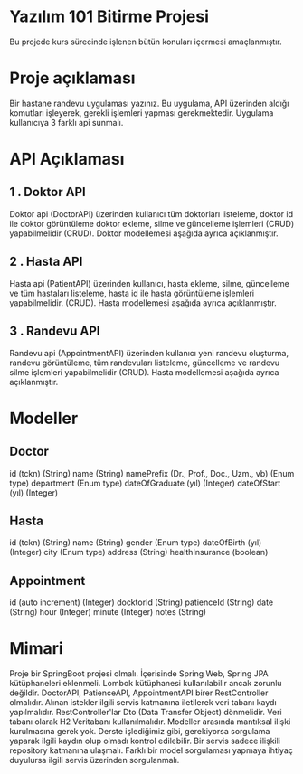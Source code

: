 # Yazılım 101 Bitirme Projesi

Bu projede kurs sürecinde işlenen bütün konuları içermesi amaçlanmıştır. 

# Proje açıklaması
Bir hastane randevu uygulaması yazınız. Bu uygulama, API üzerinden aldığı komutları işleyerek, gerekli işlemleri yapması gerekmektedir. Uygulama kullanıcıya 3 farklı api sunmalı.
 
 # API Açıklaması
 1 . Doktor API
 ---
    
   Doktor api (DoctorAPI) üzerinden kullanıcı tüm doktorları listeleme, doktor id ile doktor görüntüleme doktor ekleme, silme ve güncelleme işlemleri (CRUD) yapabilmelidir (CRUD). Doktor modellemesi aşağıda ayrıca açıklanmıştır.
  
  
  2 . Hasta API
 ---
   
   Hasta api (PatientAPI) üzerinden kullanıcı, hasta ekleme, silme, güncelleme ve tüm hastaları listeleme, hasta id ile hasta görüntüleme işlemleri yapabilmelidir. (CRUD). Hasta modellemesi aşağıda ayrıca açıklanmıştır.
   
   
   3 . Randevu API
 ---
   
   Randevu api (AppointmentAPI) üzerinden kullanıcı yeni randevu oluşturma, randevu görüntüleme, tüm randevuları listeleme, güncelleme ve randevu silme işlemleri yapabilmelidir (CRUD). Hasta modellemesi aşağıda ayrıca açıklanmıştır.
   
# Modeller
  
  ## Doctor
  id (tckn) (String)
  name (String)
  namePrefix (Dr., Prof., Doc., Uzm., vb) (Enum type)
  department (Enum type)
  dateOfGraduate (yıl) (Integer)
  dateOfStart (yıl) (Integer)
  
  ## Hasta
  id (tckn) (String)
  name (String)
  gender (Enum type)
  dateOfBirth (yıl) (Integer)
  city (Enum type)
  address (String)
  healthInsurance (boolean)
  
  ## Appointment
  id (auto increment) (Integer)
  docktorId (String)
  patienceId (String)
  date (String)
  hour (Integer)
  minute (Integer)
  notes (String)
 
# Mimari
  Proje bir SpringBoot projesi olmalı. İçerisinde Spring Web, Spring JPA kütüphaneleri eklenmeli. Lombok kütüphanesi kullanılabilir ancak zorunlu değildir.
  DoctorAPI, PatienceAPI, AppointmentAPI birer RestController olmalıdır. Alınan istekler ilgili servis katmanına iletilerek veri tabanı kaydı yapılmalıdır. RestController'lar Dto (Data Transfer Object) dönmelidir. 
  Veri tabanı olarak H2 Veritabanı kullanılmalıdır.
  Modeller arasında mantıksal ilişki kurulmasına gerek yok. Derste işlediğimiz gibi, gerekiyorsa sorgulama yaparak ilgili kaydın olup olmadı kontrol edilebilir. 
  Bir servis sadece ilişkili repository katmanına ulaşmalı. Farklı bir model sorgulaması yapmaya ihtiyaç duyulursa ilgili servis üzerinden sorgulanmalı.
  
  
  
   
   

    
    
    
